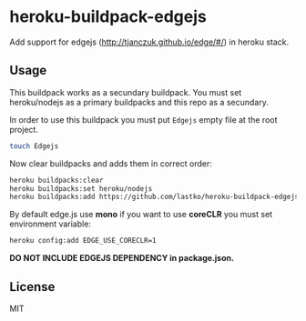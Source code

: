 # heroku-buildpack-edgejs

Add support for edgejs (http://tjanczuk.github.io/edge/#/) in heroku stack.

## Usage

This buildpack works as a secundary buildpack. You must set heroku/nodejs as a primary buildpacks and this repo as a secundary.

In order to use this buildpack you must put `Edgejs` empty file at the root project.

```bash
touch Edgejs
```
Now clear buildpacks and adds them in correct order:

```bash
heroku buildpacks:clear
heroku buildpacks:set heroku/nodejs
heroku buildpacks:add https://github.com/lastko/heroku-buildpack-edgejs
```

By default edge.js use **mono** if you want to use **coreCLR** you must set environment variable:

```bash
heroku config:add EDGE_USE_CORECLR=1
```

**DO NOT INCLUDE EDGEJS DEPENDENCY in package.json.**

## License

MIT
